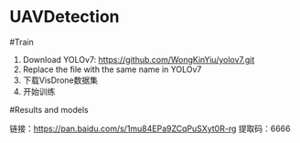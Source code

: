 # UAVDetection

#Train
1. Download YOLOv7:  https://github.com/WongKinYiu/yolov7.git
2. Replace the file with the same name in YOLOv7
3. 下载VisDrone数据集
4. 开始训练

#Results and models

链接：https://pan.baidu.com/s/1mu84EPa9ZCqPuSXyt0R-rg 
提取码：6666
